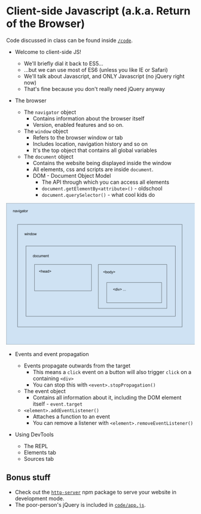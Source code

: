 # Client-side Javascript (a.k.a. Return of the Browser)

Code discussed in class can be found inside [`/code`](code).

* Welcome to client-side JS!
    - We'll briefly dial it back to ES5...
    - ...but we can use most of ES6 (unless you like IE or Safari)
    - We'll talk about Javascript, and ONLY Javascript (no jQuery right now)
    - That's fine because you don't really need jQuery anyway

* The browser
    * The `navigator` object
        - Contains information about the browser itself
        - Version, enabled features and so on.
    * The `window` object
        - Refers to the browser window or tab
        - Includes location, navigation history and so on
        - It's the top object that contains all global variables
    * The `document` object
        - Contains the website being displayed inside the window
        - All elements, css and scripts are inside `document`.
        - DOM - Document Object Model
            + The API through which you can access all elements
            + `document.getElementBy<attribute>()` - oldschool
            + `document.querySelector()` - what cool kids do

![The browser API](browser_api.svg)

* Events and event propagation
    - Events propagate outwards from the target
        + This means a `click` event on a button will also trigger `click` on a containing `<div>`
        + You can stop this with `<event>.stopPropagation()`
    * The event object
        - Contains all information about it, including the DOM element itself - `event.target`
    * `<element>.addEventListener()`
        - Attaches a function to an event
        - You can remove a listener with `<element>.removeEventListener()`

* Using DevTools
    * The REPL
    * Elements tab
    * Sources tab

## Bonus stuff

* Check out the [`http-server`](https://www.npmjs.com/package/http-server) npm package to serve your website in development mode.
* The poor-person's jQuery is included in [`code/app.js`](code/app.js).

